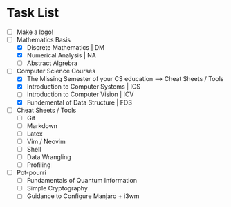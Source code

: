 # Task List
- [ ] Make a logo!
- [ ] Mathematics Basis
    - [x] Discrete Mathematics | DM
    - [x] Numerical Analysis | NA
    - [ ] Abstract Algrebra
- [ ] Computer Science Courses
    - [x] The Missing Semester of your CS education --> Cheat Sheets / Tools
    - [x] Introduction to Computer Systems | ICS
    - [ ] Introduction to Computer Vision | ICV
    - [x] Fundemental of Data Structure | FDS
- [ ] Cheat Sheets / Tools
    - [ ] Git
    - [ ] Markdown
    - [ ] Latex
    - [ ] Vim / Neovim
    - [ ] Shell
    - [ ] Data Wrangling
    - [ ] Profiling
- [ ] Pot-pourri
    - [ ] Fundamentals of Quantum Information
    - [ ] Simple Cryptography
    - [ ] Guidance to Configure Manjaro + i3wm